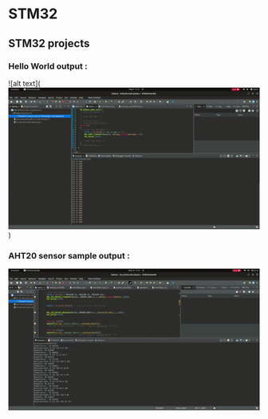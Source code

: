 # STM32
## STM32 projects

### Hello  World output : 

![alt text](![alt text](https://github.com/makeshm98/STM32/blob/main/hello/ezgif.com-video-to-gif-converter.gif))

### AHT20 sensor sample output : 

![alt text](https://github.com/makeshm98/STM32/blob/main/I2c_01/ezgif.com-video-to-gif-converter(1).gif)

